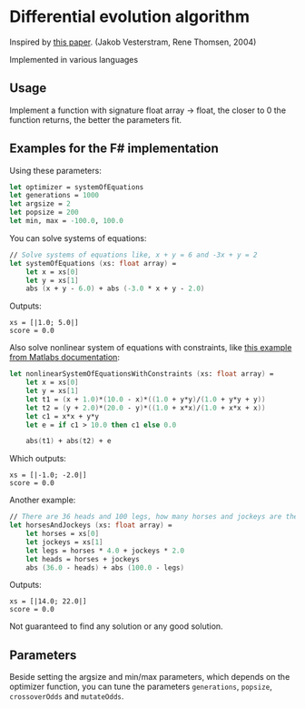 # Differential evolution algorithm
Inspired by [this paper](https://citeseerx.ist.psu.edu/viewdoc/download?doi=10.1.1.344.546&rep=rep1&type=pdf). (Jakob Vesterstram, Rene Thomsen, 2004)

Implemented in various languages

## Usage

Implement a function with signature float array -> float, the closer to 0 the function returns, the better the parameters fit.

## Examples for the F# implementation

Using these parameters:

```fsharp
let optimizer = systemOfEquations
let generations = 1000
let argsize = 2
let popsize = 200
let min, max = -100.0, 100.0
```

You can solve systems of equations:

```fsharp
// Solve systems of equations like, x + y = 6 and -3x + y = 2
let systemOfEquations (xs: float array) =
    let x = xs[0]
    let y = xs[1]
    abs (x + y - 6.0) + abs (-3.0 * x + y - 2.0)
```

Outputs:

```
xs = [|1.0; 5.0|]
score = 0.0
```

Also solve nonlinear system of equations with constraints, like [this example from Matlabs documentation](https://www.mathworks.com/help/optim/ug/systems-of-equations-with-constraints-problem-based.html):

```fsharp
let nonlinearSystemOfEquationsWithConstraints (xs: float array) =
    let x = xs[0]
    let y = xs[1]
    let t1 = (x + 1.0)*(10.0 - x)*((1.0 + y*y)/(1.0 + y*y + y))
    let t2 = (y + 2.0)*(20.0 - y)*((1.0 + x*x)/(1.0 + x*x + x))
    let c1 = x*x + y*y
    let e = if c1 > 10.0 then c1 else 0.0

    abs(t1) + abs(t2) + e
```

Which outputs:

```
xs = [|-1.0; -2.0|]
score = 0.0
```

Another example:

```fsharp
// There are 36 heads and 100 legs, how many horses and jockeys are there?
let horsesAndJockeys (xs: float array) =
    let horses = xs[0]
    let jockeys = xs[1]
    let legs = horses * 4.0 + jockeys * 2.0
    let heads = horses + jockeys
    abs (36.0 - heads) + abs (100.0 - legs)
```

Outputs:

```
xs = [|14.0; 22.0|] 
score = 0.0
```

Not guaranteed to find any solution or any good solution.

## Parameters

Beside setting the argsize and min/max parameters, which depends on the optimizer function, you can tune the parameters ```generations```,  ```popsize```, ```crossoverOdds``` and ```mutateOdds```.
